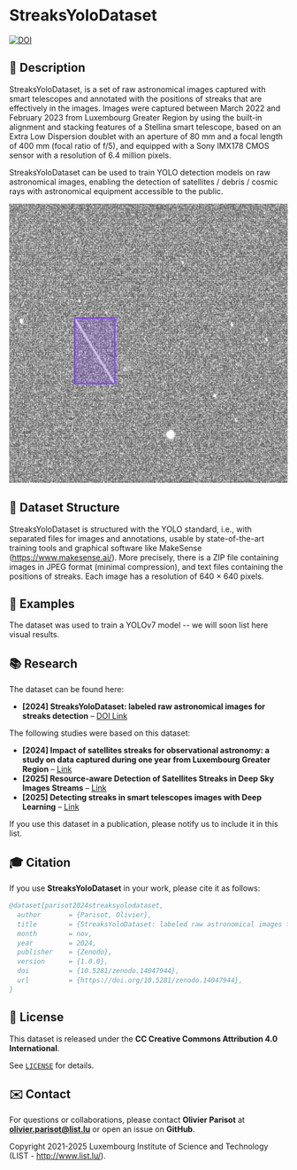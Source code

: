 # StreaksYoloDataset

[![DOI](https://zenodo.org/badge/DOI/10.5281/zenodo.14047944.svg)](https://doi.org/10.5281/zenodo.14047944)

## 📖 Description

StreaksYoloDataset, is a set of raw astronomical images captured with smart telescopes and annotated with the positions of streaks that are effectively in the images. 
Images were captured between March 2022 and February 2023 from Luxembourg Greater Region by using the built-in alignment and stacking features of a Stellina smart telescope, based on an Extra Low Dispersion doublet with an aperture of 80 mm and a focal length of 400 mm (focal ratio of f/5), and equipped with a Sony IMX178 CMOS sensor with a resolution of 6.4 million pixels.

StreaksYoloDataset can be used to train YOLO detection models on raw astronomical images, enabling the detection of satellites / debris / cosmic rays with astronomical equipment accessible to the public. 

![StreaksYoloDataset](StreaksYoloDataset_cover.png)


## 📜 Dataset Structure

StreaksYoloDataset is structured with the YOLO standard, i.e., with separated files for images and annotations, usable by state-of-the-art training tools and graphical software like MakeSense (https://www.makesense.ai/). 
More precisely, there is a ZIP file containing images in JPEG format (minimal compression), and text files containing the positions of streaks. 
Each image has a resolution of 640 × 640 pixels.


## 📑 Examples

The dataset was used to train a YOLOv7 model -- we will soon list here visual results. 




## 📚 Research

The dataset can be found here:

- **[2024] StreaksYoloDataset: labeled raw astronomical images for streaks detection** – [DOI Link](https://doi.org/10.5281/zenodo.14047944) 

The following studies were based on this dataset:

- **[2024] Impact of satellites streaks for observational astronomy: a study on data captured during one year from Luxembourg Greater Region** – [Link](https://www.doopyon.org/docs/publications/data2024-parisot.pdf)  
- **[2025] Resource-aware Detection of Satellites Streaks in Deep Sky Images Streams** – [Link](https://ercim-news.ercim.eu/en140/special/resource-aware-detection-of-satellites-streaks-in-deep-sky-images-streams#google_vignette)  
- **[2025] Detecting streaks in smart telescopes images with Deep Learning** – [Link](https://www.researchgate.net/publication/389335066_Detecting_streaks_in_smart_telescopes_images_with_Deep_Learning)  
  
If you use this dataset in a publication, please notify us to include it in this list.


## 🎓 Citation

If you use **StreaksYoloDataset** in your work, please cite it as follows:

```bibtex
@dataset{parisot2024streaksyolodataset,
  author       = {Parisot, Olivier},
  title        = {StreaksYoloDataset: labeled raw astronomical images for streaks detection},
  month        = nov,
  year         = 2024,
  publisher    = {Zenodo},
  version      = {1.0.0},
  doi          = {10.5281/zenodo.14047944},
  url          = {https://doi.org/10.5281/zenodo.14047944},
}
```

## 📝 License

This dataset is released under the **CC Creative Commons Attribution 4.0 International**. 

See [`LICENSE`](https://zenodo.org/records/14047944/files/license.txt?download=1) for details.


## ✉️ Contact

For questions or collaborations, please contact **Olivier Parisot** at **olivier.parisot@list.lu** or open an issue on **GitHub**.

Copyright 2021-2025 Luxembourg Institute of Science and Technology (LIST - http://www.list.lu/).
